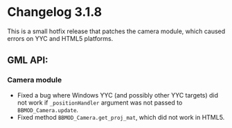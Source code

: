 # Changelog 3.1.8
This is a small hotfix release that patches the camera module, which caused errors on YYC and HTML5 platforms.

## GML API:
### Camera module
* Fixed a bug where Windows YYC (and possibly other YYC targets) did not work if `_positionHandler` argument was not passed to `BBMOD_Camera.update`.
* Fixed method `BBMOD_Camera.get_proj_mat`, which did not work in HTML5.
